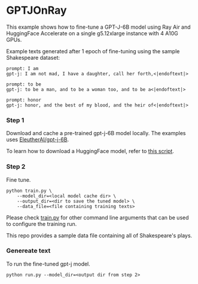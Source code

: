 # GPTJOnRay

This example shows how to fine-tune a GPT-J-6B model using Ray Air
and HuggingFace Accelerate on a single g5.12xlarge instance with
4 A10G GPUs.

Example texts generated after 1 epoch of fine-tuning using the sample Shakespeare dataset:

```
prompt: I am
gpt-j: I am not mad, I have a daughter, call her forth,<|endoftext|>

prompt: to be
gpt-j: to be a man, and to be a woman too, and to be a<|endoftext|>

prompt: honor
gpt-j: honor, and the best of my blood, and the heir of<|endoftext|>
```

### Step 1
Download and cache a pre-trained gpt-j-6B model locally.
The examples uses [EleutherAI/gpt-j-6B](https://huggingface.co/EleutherAI/gpt-j-6B).

To learn how to download a HuggingFace model, refer to
[this script](https://github.com/gjoliver/DreamBoothOnRay/blob/master/cache_model.py).

### Step 2
Fine tune.
```
python train.py \
    --model_dir=<local model cache dir> \
    --output_dir=<dir to save the tuned model> \
    --data_file=<file containing training texts>
```
Please check [train.py](https://github.com/gjoliver/GPTJOnRay/blob/master/train.py)
for other command line arguments that can be used to configure the training run.

This repo provides a sample data file containing all of Shakespeare's plays.

### Genereate text
To run the fine-tuned gpt-j model.
```
python run.py --model_dir=<output dir from step 2>
```
